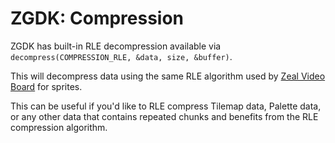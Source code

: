 # ZGDK: Compression

ZGDK has built-in RLE decompression available via `decompress(COMPRESSION_RLE, &data, size, &buffer)`.

This will decompress data using the same RLE algorithm used by
[Zeal Video Board](https://github.com/zeal8bit/Zeal-VideoBoard-SDK) for sprites.

This can be useful if you'd like to RLE compress Tilemap data, Palette data, or any other data that contains
repeated chunks and benefits from the RLE compression algorithm.
